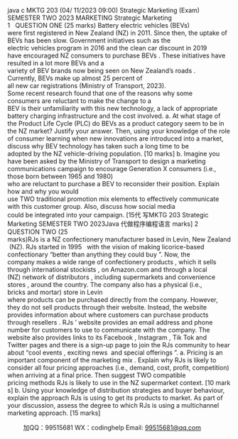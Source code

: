 java c
MKTG 203 (04/ 11/2023 09:00) Strategic Marketing (Exam)
SEMESTER TWO 2023
MARKETING
Strategic Marketing
1   QUESTION ONE (25 marks)
Battery electric vehicles (BEVs) were first registered in New Zealand (NZ) in 2011. Since then, the uptake of BEVs has been slow. Government initiatives such as the electric vehicles program in 2016 and the clean car discount in 2019 have encouraged NZ consumers to purchase BEVs .
These initiatives have resulted in a lot more BEVs and a variety of BEV brands now being seen on New Zealand’s roads . Currently, BEVs make up almost 25 percent of all new car registrations (Ministry of Transport, 2023). Some recent research found that one of the reasons why some consumers are reluctant to make the change to a BEV is their unfamiliarity with this new technology, a lack of appropriate battery charging infrastructure and the cost involved.
a. At what stage of the Product Life Cycle (PLC) do BEVs as a product category seem to be in the NZ market? Justify your answer. Then, using your knowledge of the role of consumer learning when new innovations are introduced into a market, discuss why BEV technology has taken such a long time to be adopted by the NZ vehicle-driving population. [10 marks]
b. Imagine you have been asked by the Ministry of Transport to design a marketing
communications campaign to encourage Generation X consumers (i.e., those born
between 1965 and 1980) who are reluctant to purchase a BEV to reconsider their
position. Explain how and why you would use TWO traditional promotion mix elements to effectively communicate with this customer group. Also, discuss how social media could be integrated into your campaign. [15代 写MKTG 203 Strategic Marketing SEMESTER TWO 2023Java
代做程序编程语言 marks]
2
QUESTION TWO (25 marks)RJs is a NZ confectionery manufacturer based in Levin, New Zealand (NZ). RJs started in 1995   with the vision of making licorice-based confectionary “better than anything they could buy ”. Now, the company makes a wide range of confectionery products , which it sells through international stockists , on Amazon.com and through a local (NZ) network of distributors , including supermarkets and convenience stores , around the country. The company also has a physical (i.e., bricks and mortar) store in Levin where products can be purchased directly from the company. However, they do not sell products through their website. Instead, the website provides information about where customers can purchase products through resellers . RJs ’ website provides an email address and phone number for customers to use to communicate with the company. The website also provides links to its Facebook , Instagram , Tik Tok and Twitter pages and there is a sign-up page to join the RJs community to hear about “cool events , exciting news  and special offerings ”.
a. Pricing is an important component of the marketing mix . Explain why RJs is likely to
consider all four pricing approaches (i.e., demand, cost, profit, competition) when arriving at a final price. Then suggest TWO compatible pricing methods RJs is likely to use in the NZ supermarket context. [10 marks]
b. Using your knowledge of distribution strategies and buyer behaviour, explain the
approach RJs is using to get its products to market. As part of your discussion, assess the degree to which RJs is using a multichannel marketing approach. [15 marks]



         
加QQ：99515681  WX：codinghelp  Email: 99515681@qq.com
